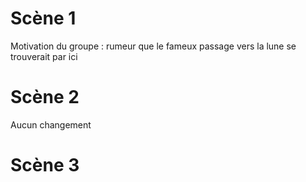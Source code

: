 # Scène 1

Motivation du groupe : rumeur que le fameux passage vers la lune se trouverait par ici

# Scène 2

Aucun changement

# Scène 3